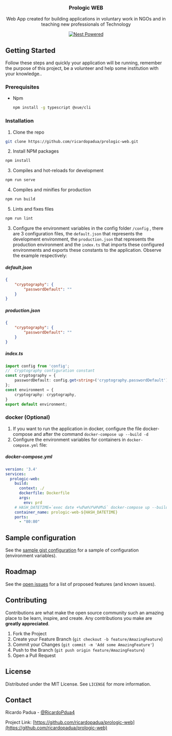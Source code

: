 
<p align="center" id="project">
<h3 align="center">Prologic WEB</h3>

<p align="center">
  Web App created for building applications in voluntary work in NGOs and in teaching new professionals of Technology

<p align="center">
    <a href="https://github.com/ricardopadua">
      <img src="https://img.shields.io/badge/powered-birdcode-blue.svg?style=flat-square" alt="Nest Powered" />
    </a>
</p>

</p>


<!-- GETTING STARTED -->
## Getting Started
Follow these steps and quickly your application will be running, remember the purpose of this project, be a volunteer and help some institution with your knowledge..

### Prerequisites
* Npm
  ```sh
  npm install -g typescript @vue/cli
  ```

### Installation

1. Clone the repo
```sh
git clone https://github.com/ricardopadua/prologic-web.git
```
2. Install NPM packages
```sh
npm install
```
3. Compiles and hot-reloads for development
```sh
npm run serve
```

4. Compiles and minifies for production
```sh
npm run build
```

5. Lints and fixes files
```sh
npm run lint
```

3. Configure the environment variables in the config folder `/config` , there are 3 configuration files, the `default.json` that represents the development environment, the `production.json` that represents the production environment and the `index.ts` that imports these configured environments and exports these constants to the application. Observe the example respectively:
##### default.json
```json
{
    "cryptography": {
        "passwordDefault": ""
    }
}
```
##### production.json
```json
{
    "cryptography": {
        "passwordDefault": ""
    }
}
```
##### index.ts
```ts
import config from 'config';
//  Cryptography configuration constant
const cryptography = {
    passwordDefault: config.get<string>('cryptography.passwordDefault')
};
const environment = {
    cryptography: cryptography,
}
export default environment;
```

<!-- DOCKER -->
### docker (Optional)
1. If you want to run the application in docker, configure the file docker-compose and after the command `docker-compose up --build -d`
2. Configure the environment variables for containers in `docker-compose.yml`  file:
##### docker-compose.yml
```yml
version: '3.4'
services:
  prologic-web:
    build:
      context: ./
      dockerfile: Dockerfile
      args:
        env: prd
    # HASH_DATETIME=`exec date +%d%m%Y%H%M%S` docker-compose up --build -d
    container_name: prologic-web-${HASH_DATETIME}
    ports:
      - "80:80"
```


<!-- GIST SAMPLE CONFIGURATION -->
## Sample configuration

See the [sample gist configuration](https://gist.github.com/ricardopadua/) for a sample of configuration (environment variables).


<!-- ROADMAP -->
## Roadmap

See the [open issues](https://github.com/ricardopadua/prologic-web/issues) for a list of proposed features (and known issues).



<!-- CONTRIBUTING -->
## Contributing

Contributions are what make the open source community such an amazing place to be learn, inspire, and create. Any contributions you make are **greatly appreciated**.

1. Fork the Project
2. Create your Feature Branch (`git checkout -b feature/AmazingFeature`)
3. Commit your Changes (`git commit -m 'Add some AmazingFeature'`)
4. Push to the Branch (`git push origin feature/AmazingFeature`)
5. Open a Pull Request



<!-- LICENSE -->
## License

Distributed under the MIT License. See `LICENSE` for more information.



<!-- CONTACT -->
## Contact

Ricardo Padua - [@RicardoPdua4](https://twitter.com/RicardoPdua4)

Project Link: [https://github.com/ricardopadua/prologic-web](https://github.com/ricardopadua/prologic-web)
